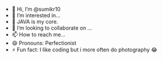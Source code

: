 - 👋 Hi, I’m @sumikr10
- 👀 I’m interested in...
- 🌱 JAVA is my core.
- 💞️ I’m looking to collaborate on ...
- 📫 How to reach me...
- 😄 Pronouns: Perfectionist 
- ⚡ Fun fact: I like coding but i more often do photography 😂

<!---
sumikr10/sumikr10 is a ✨ special ✨ repository because its `README.md` (this file) appears on your GitHub profile.
You can click the Preview link to take a look at your changes.
--->
